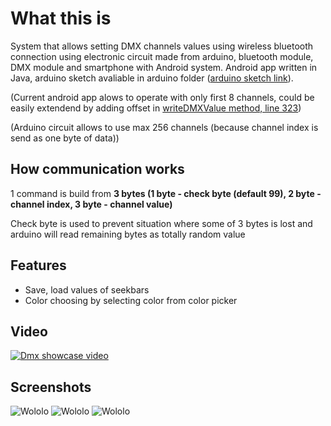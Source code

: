 # What this is
System that allows setting DMX channels values using wireless bluetooth connection using electronic circuit made from arduino,
bluetooth module, DMX module and smartphone with Android system. Android app written in Java, arduino sketch avaliable in arduino folder ([arduino sketch link](arduino/dmx_bt_sketch.ino)). 

(Current android app alows to operate with only first 8 channels, could be easily extendend by adding offset in [writeDMXValue method, line 323](app/src/main/java/dmx/main/DMXConsoleActivity.java))

(Arduino circuit allows to use max 256 channels (because channel index is send as one byte of data))

## How communication works
1 command is build from **3 bytes (1 byte - check byte (default 99), 2 byte - channel index, 3 byte - channel value)** 

Check byte is used to prevent situation where some of 3 bytes is lost and arduino will read remaining bytes as totally random value

## Features
- Save, load values of seekbars
- Color choosing by selecting color from color picker

## Video
[![Dmx showcase video](http://img.youtube.com/vi/GR3v3LT25qU/0.jpg)](http://www.youtube.com/watch?v=GR3v3LT25qU)

## Screenshots
![Wololo](/../master/screenshots/dmx11.png?raw=true "Wolololo!")
![Wololo](/../master/screenshots/dmx3.png?raw=true "Wolololo!")
![Wololo](/../master/screenshots/dmx4.png?raw=true "Wolololo!")

